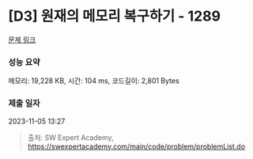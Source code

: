 # [D3] 원재의 메모리 복구하기 - 1289 

[문제 링크](https://swexpertacademy.com/main/code/problem/problemDetail.do?contestProbId=AV19AcoKI9sCFAZN) 

### 성능 요약

메모리: 19,228 KB, 시간: 104 ms, 코드길이: 2,801 Bytes

### 제출 일자

2023-11-05 13:27



> 출처: SW Expert Academy, https://swexpertacademy.com/main/code/problem/problemList.do